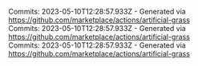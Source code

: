 Commits: 2023-05-10T12:28:57.933Z - Generated via https://github.com/marketplace/actions/artificial-grass
<br>
Commits: 2023-05-10T12:28:57.933Z - Generated via https://github.com/marketplace/actions/artificial-grass
<br>
Commits: 2023-05-10T12:28:57.933Z - Generated via https://github.com/marketplace/actions/artificial-grass
<br>
